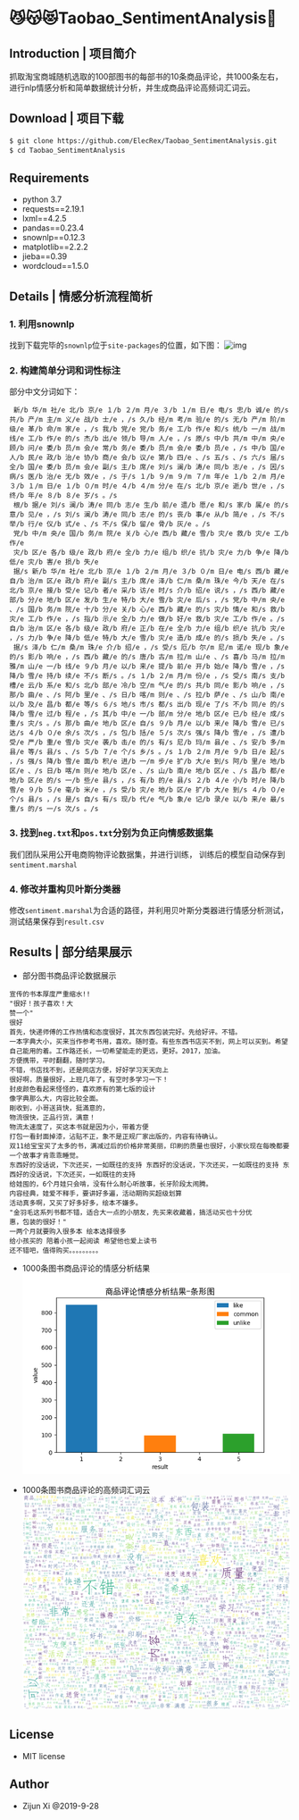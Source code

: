 # 😼😽😻Taobao_SentimentAnalysis🤟

## Introduction | 项目简介
抓取淘宝商城随机选取的100部图书的每部书的10条商品评论，共1000条左右，
进行nlp情感分析和简单数据统计分析，并生成商品评论高频词汇词云。

## Download | 项目下载
```bash
$ git clone https://github.com/ElecRex/Taobao_SentimentAnalysis.git
$ cd Taobao_SentimentAnalysis
```

## Requirements
- python 3.7
- requests==2.19.1
- lxml==4.2.5
- pandas==0.23.4
- snownlp==0.12.3
- matplotlib==2.2.2
- jieba==0.39
- wordcloud==1.5.0

## Details | 情感分析流程简析
### 1. 利用snownlp
找到下载完毕的```snownlp```位于```site-packages```的位置，如下图：
![img](./assets/screeshot.png)
### 2. 构建简单分词和词性标注
部分中文分词如下：
```
 新/b 华/m 社/e 北/b 京/e １/b ２/m 月/e ３/b １/m 日/e 电/s 忠/b 诚/e 的/s 共/b 产/m 主/m 义/e 战/b 士/e ，/s 久/b 经/m 考/m 验/e 的/s 无/b 产/m 阶/m 级/e 革/b 命/m 家/e ，/s 我/b 党/e 党/b 务/e 工/b 作/e 和/s 统/b 一/m 战/m 线/e 工/b 作/e 的/s 杰/b 出/e 领/b 导/m 人/e ，/s 原/s 中/b 共/m 中/m 央/e 顾/b 问/e 委/b 员/m 会/e 常/b 务/e 委/b 员/m 会/e 委/b 员/e ，/s 中/b 国/e 人/b 民/e 政/b 治/e 协/b 商/e 会/b 议/e 第/b 四/e 、/s 五/s 、/s 六/s 届/s 全/b 国/e 委/b 员/m 会/e 副/s 主/b 席/e 刘/s 澜/b 涛/e 同/b 志/e ，/s 因/s 病/s 医/b 治/e 无/b 效/e ，/s 于/s １/b ９/m ９/m ７/m 年/e １/b ２/m 月/e ３/b １/m 日/e １/b ０/m 时/e ４/b ４/m 分/e 在/s 北/b 京/e 逝/b 世/e ，/s 终/b 年/e ８/b ８/e 岁/s 。/s
 根/b 据/e 刘/s 澜/b 涛/e 同/b 志/e 生/b 前/e 遗/b 愿/e 和/s 家/b 属/e 的/s 意/b 见/e ，/s 刘/s 澜/b 涛/e 同/b 志/e 的/s 丧/b 事/e 从/b 简/e ，/s 不/s 举/b 行/e 仪/b 式/e 、/s 不/s 保/b 留/e 骨/b 灰/e 。/s
 党/b 中/m 央/e 国/b 务/m 院/e 关/b 心/e 西/b 藏/e 雪/b 灾/e 救/b 灾/e 工/b 作/e
 灾/b 区/e 各/b 级/e 政/b 府/e 全/b 力/e 组/b 织/e 抗/b 灾/e 力/b 争/e 降/b 低/e 灾/b 害/e 损/b 失/e
 据/s 新/b 华/m 社/e 北/b 京/e １/b ２/m 月/e ３/b ０/m 日/e 电/s 西/b 藏/e 自/b 治/m 区/e 政/b 府/e 副/s 主/b 席/e 泽/b 仁/m 桑/m 珠/e 今/b 天/e 在/s 北/b 京/e 接/b 受/e 记/b 者/e 采/b 访/e 时/s 介/b 绍/e 说/s ，/s 西/b 藏/e 部/b 分/e 地/b 区/e 发/b 生/e 特/b 大/e 雪/b 灾/e 后/s ，/s 党/b 中/m 央/e 、/s 国/b 务/m 院/e 十/b 分/e 关/b 心/e 西/b 藏/e 的/s 灾/b 情/e 和/s 救/b 灾/e 工/b 作/e ，/s 指/b 示/e 全/b 力/e 做/b 好/e 救/b 灾/e 工/b 作/e 。/s 自/b 治/m 区/e 各/b 级/e 政/b 府/e 正/b 在/e 全/b 力/e 组/b 织/e 抗/b 灾/e ，/s 力/b 争/e 降/b 低/e 特/b 大/e 雪/b 灾/e 造/b 成/e 的/s 损/b 失/e 。/s
 据/s 泽/b 仁/m 桑/m 珠/e 介/b 绍/e ，/s 受/s 厄/b 尔/m 尼/m 诺/e 现/b 象/e 的/s 影/b 响/e ，/s 西/b 藏/e 的/s 唐/b 古/m 拉/m 山/e 、/s 喜/b 马/m 拉/m 雅/m 山/e 一/b 线/e ９/b 月/e 以/b 来/e 提/b 前/e 开/b 始/e 降/b 雪/e ，/s 降/b 雪/e 持/b 续/e 不/s 断/s 。/s １/b ２/m 月/m 份/e ，/s 受/s 南/s 支/b 槽/e 云/b 系/e 和/s 北/b 部/e 冷/b 空/m 气/e 的/s 共/b 同/e 影/b 响/e ，/s 那/b 曲/e 、/s 阿/b 里/e 、/s 日/b 喀/m 则/e 、/s 拉/b 萨/e 、/s 山/b 南/e 以/b 及/e 昌/b 都/e 等/s ６/s 地/s 市/s 都/s 出/b 现/e 了/s 不/b 同/e 的/s 降/b 雪/e 过/b 程/e ，/s 其/b 中/e 一/b 部/m 分/e 地/b 区/e 已/b 经/e 成/s 重/s 灾/s 。/s 那/b 曲/e 地/b 区/e 自/s ９/b 月/e 以/b 来/e 降/b 雪/e 已/s 达/s ４/b ０/e 余/s 次/s ，/s 包/b 括/e ５/s 次/s 强/s 降/b 雪/e ，/s 遭/b 受/e 严/b 重/e 雪/b 灾/e 袭/b 击/e 的/s 有/s 尼/b 玛/m 县/e 、/s 安/b 多/m 县/e 等/s 县/s 、/s ５/b ７/e 个/s 乡/s 。/s １/b ２/m 月/e ９/b 日/e 起/s ，/s 强/s 降/b 雪/e 面/b 积/e 进/b 一/m 步/e 扩/b 大/e 到/s 阿/b 里/e 地/b 区/e 、/s 日/b 喀/m 则/e 地/b 区/e 、/s 山/b 南/e 地/b 区/e 、/s 昌/b 都/e 地/b 区/e 的/s 一/b 些/e 县/s ，/s 有/b 的/e 县/s ２/b ４/e 小/b 时/e 降/b 雪/e ９/b ５/e 毫/b 米/e ，/s 受/b 灾/e 地/b 区/e 扩/b 大/e 到/s ４/b ０/e 个/s 县/s ，/s 是/s 自/s 有/s 现/b 代/e 气/b 象/e 记/b 录/e 以/b 来/e 最/s 重/s 的/s 一/s 次/s 。/s
```

### 3. 找到```neg.txt```和```pos.txt```分别为负正向情感数据集
我们团队采用公开电商购物评论数据集，并进行训练，
训练后的模型自动保存到```sentiment.marshal```
### 4. 修改并重构贝叶斯分类器
修改```sentiment.marshal```为合适的路径，并利用贝叶斯分类器进行情感分析测试，
测试结果保存到```result.csv```
    
   
## Results | 部分结果展示
- 部分图书商品评论数据展示
```angular2
宣传的书本厚度严重缩水!!
"很好！孩子喜欢！大
赞一个"
很好
首先，快递师傅的工作热情和态度很好，其次东西包装完好。先给好评。不错。
一本字典大小，买来当作参考书用，喜欢。随时查。有些东西书店买不到，网上可以买到。希望自己能用的着。工作路还长，一切希望能走的更远，更好。2017，加油。
方便携带，平时翻翻，随时学习。
不错，书店找不到，还是网店方便，好好学习天天向上
很好啊，质量很好，上班几年了，有空时多学习一下！
封皮颜色看起来怪怪的，喜欢原有的第七版的设计
像字典那么大，内容比较全面。
剛收到，小哥送貨快，挺滿意的，
物流很快，正品行货，满意！
物流太速度了，买这本书就是因为小，带着方便
打包一看封面掉漆，沾贴不正，象不是正规厂家出版的，内容有待确认。
双11给宝宝买了太多的书，满减过后的价格非常美丽，印刷的质量也很好，小家伙现在每晚都要一个故事才肯乖乖睡觉。
东西好的没话说，下次还买，一如既往的支持 东西好的没话说，下次还买，一如既往的支持 东西好的没话说，下次还买，一如既往的支持
给娃囤的，6个月娃只会啃，没有什么耐心听故事，长牙阶段太闹腾。
内容经典，娃爱不释手，要讲好多遍，活动期购买超级划算
活动真多啊，又买了好多好多，绘本不嫌多。
"金羽毛这系列书都不错，适合大一点的小朋友，先买来收藏着，搞活动买也十分优
惠，包装的很好！"
一两个月就要购入很多本 绘本选择很多
给小孩买的 陪着小孩一起阅读 希望他也爱上读书
还不错吧，值得购买。。。。。。。。。
```
- 1000条图书商品评论的情感分析结果
![fig](./assets/fig.png)

- 1000条图书商品评论的高频词汇词云
![wordcloud](./assets/word_cloud.png)

## License
- MIT license

## Author
- Zijun Xi @2019-9-28